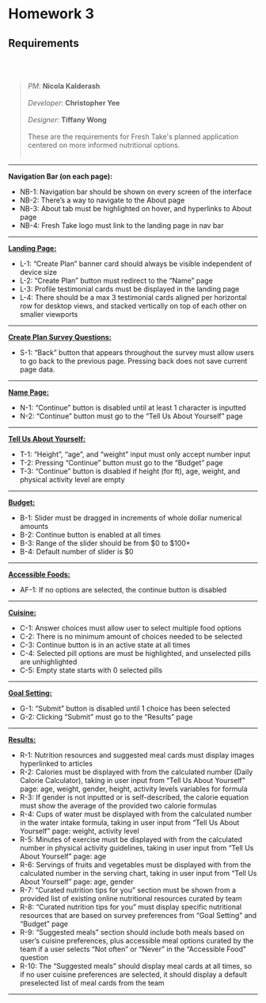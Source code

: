 # Homework 3 #
## Requirements ##
<br></br>
> *PM*: **Nicola Kalderash**
<br></br>
*Developer*: **Christopher Yee**
<br></br>
*Designer*: **Tiffany Wong**
<br></br>
These are the requirements for Fresh Take's planned application centered on
more informed nutritional options.
<br></br>

---
**Navigation Bar (on each page):**
- NB-1: Navigation bar should be shown on every screen of the interface
- NB-2: There’s a way to navigate to the About page
- NB-3: About tab must be highlighted on hover, and hyperlinks to About page
- NB-4: Fresh Take logo must link to the landing page in nav bar
---
[**Landing Page:**](https://github.com/autumn-info-442a/team-f/tree/main/homework-2#landing-page)
- L-1: “Create Plan” banner card should always be visible independent of device size
- L-2: “Create Plan” button must redirect to the “Name” page
- L-3: Profile testimonial cards must be displayed in the landing page
- L-4: There should be a max 3 testimonial cards aligned per horizontal row for desktop views, and stacked vertically on top of each other on smaller viewports
---
[**Create Plan Survey Questions:**](https://github.com/autumn-info-442a/team-f/tree/main/homework-2#create-plan-survey)

- S-1: “Back” button that appears throughout the survey must allow users to go back to the previous page. Pressing back does not save current page data.
---
[**Name Page:**](https://github.com/autumn-info-442a/team-f/tree/main/homework-2#create-plan-survey)
- N-1: “Continue” button is disabled until at least 1 character is inputted
- N-2: “Continue” button must go to the “Tell Us About Yourself” page
---
[**Tell Us About Yourself:**](https://github.com/autumn-info-442a/team-f/tree/main/homework-2#tell-us-about-yourself)
- T-1: “Height”, “age”, and “weight” input must only accept number input
- T-2: Pressing “Continue” button must go to the “Budget” page
- T-3: “Continue” button is disabled if height (for ft), age, weight, and physical activity level are empty

---
[**Budget:**](https://github.com/autumn-info-442a/team-f/tree/main/homework-2#budget)
- B-1: Slider must be dragged in increments of whole dollar numerical amounts
- B-2: Continue button is enabled at all times
- B-3: Range of the slider should be from $0 to $100+
- B-4: Default number of slider is $0

---
[**Accessible Foods:**](https://github.com/autumn-info-442a/team-f/tree/main/homework-2#accessible-foods)
- AF-1: If no options are selected, the continue button is disabled
---
[**Cuisine:**](https://github.com/autumn-info-442a/team-f/tree/main/homework-2#cuisine)
- C-1: Answer choices must allow user to select multiple food options
- C-2: There is no minimum amount of choices needed to be selected
- C-3: Continue button is in an active state at all times
- C-4: Selected pill options are must be highlighted, and unselected pills are unhighlighted
- C-5: Empty state starts with 0 selected pills

---
[**Goal Setting:**](https://github.com/autumn-info-442a/team-f/tree/main/homework-2#goal-setting)
- G-1: “Submit” button is disabled until 1 choice has been selected
- G-2: Clicking “Submit” must go to the “Results” page

---
[**Results:**](https://github.com/autumn-info-442a/team-f/tree/main/homework-2#results)
- R-1: Nutrition resources and suggested meal cards must display images hyperlinked to articles
- R-2: Calories must be displayed with from the calculated number (Daily Calorie Calculator), taking in user input from “Tell Us About Yourself” page: age, weight, gender, height, activity levels variables for formula
- R-3: If gender is not inputted or is self-described, the calorie equation must show the  average of the provided two calorie formulas
- R-4: Cups of water must be displayed with from the calculated number in the water intake formula, taking in user input from “Tell Us About Yourself” page: weight, activity level
- R-5: Minutes of exercise must be displayed with from the calculated number in physical activity guidelines, taking in user input from “Tell Us About Yourself” page: age
- R-6: Servings of fruits and vegetables must be displayed with from the calculated number in the serving chart, taking in user input from “Tell Us About Yourself” page: age, gender
- R-7: “Curated nutrition tips for you” section must be shown from a provided list of existing online nutritional resources curated by team
- R-8: “Curated nutrition tips for you” must display specific nutritional resources that are based on survey preferences from “Goal Setting” and “Budget” page
- R-9: “Suggested meals” section should include both meals based on user’s cuisine preferences, plus accessible meal options curated by the team if a user selects “Not often” or “Never” in the “Accessible Food” question
- R-10: The “Suggested meals” should display meal cards at all times, so if no user cuisine preferences are selected, it should display a default preselected list of meal cards from the team

---
